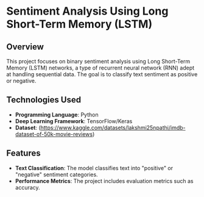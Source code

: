 # Sentiment Analysis Using Long Short-Term Memory (LSTM)

## Overview
This project focuses on binary sentiment analysis using Long Short-Term Memory (LSTM) networks, a type of recurrent neural network (RNN) adept at handling sequential data. The goal is to classify text sentiment as positive or negative.

## Technologies Used
- **Programming Language**: Python
- **Deep Learning Framework**: TensorFlow/Keras
- **Dataset**: (https://www.kaggle.com/datasets/lakshmi25npathi/imdb-dataset-of-50k-movie-reviews)

## Features
- **Text Classification**: The model classifies text into "positive" or "negative" sentiment categories.
- **Performance Metrics**: The project includes evaluation metrics such as accuracy.
